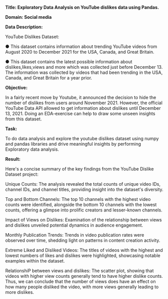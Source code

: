 **Title: Exploratory Data Analysis on YouTube dislikes data using Pandas.**

**Domain: Social media**

**Data Description:**

YouTube Dislikes Dataset:

● This dataset contains information about trending YouTube videos from August 2020 to December 2021
for the USA, Canada, and Great Britain.

● This dataset contains the latest possible information about dislikes,likes,views and more which was
collected just before December 13. The information was collected by videos that had been trending in
the USA, Canada, and Great Britain for a year prior.

**Objective:**

In a fairly recent move by Youtube, it announced the decision to hide the
number of dislikes from users around November 2021. However, the official YouTube Data API allowed to
get information about dislikes until December 13, 2021. Doing an EDA-exercise can help to draw some unseen
insights from this dataset.

**Task:**

To do data analysis and explore the youtube dislikes dataset using numpy and pandas libraries and drive
meaningful insights by performing Exploratory data analysis.

**Result:**

Here's a concise summary of the key findings from the YouTube Dislike Dataset project:

Unique Counts: The analysis revealed the total counts of unique video IDs, channel IDs, and channel titles, providing insight into the dataset's diversity.

Top and Bottom Channels: The top 10 channels with the highest video counts were identified, alongside the bottom 10 channels with the lowest counts, offering a glimpse into prolific creators and lesser-known channels.

Impact of Views on Dislikes: Examination of the relationship between views and dislikes unveiled potential dynamics in audience engagement.

Monthly Publication Trends: Trends in video publication rates were observed over time, shedding light on patterns in content creation activity.

Extreme Liked and Disliked Videos: The titles of videos with the highest and lowest numbers of likes and dislikes were highlighted, showcasing notable examples within the dataset.

RelationshiP between views and dislikes: The scatter plot, showing that videos with higher view counts generally tend to have higher dislike counts.
Thus, we can conclude that the number of views does have an effect on how many people disliked the video, with more views generally leading to more dislikes.



